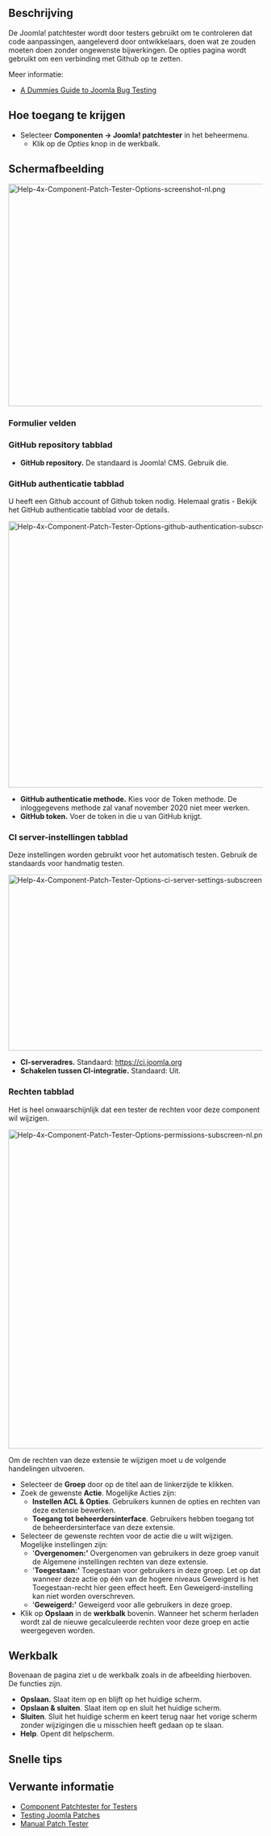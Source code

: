 <!-- Filename: Help4.x:Components_Patch_Tester_Options / Display title: Componenten - Patchtester - Opties -->

## Beschrijving

De Joomla! patchtester wordt door testers gebruikt om te controleren dat
code aanpassingen, aangeleverd door ontwikkelaars, doen wat ze zouden
moeten doen zonder ongewenste bijwerkingen. De opties pagina wordt
gebruikt om een verbinding met Github op te zetten.

Meer informatie:

- <a
  href="https://brian.teeman.net/joomla/873-a-dummies-guide-to-joomla-bug-testing"
  class="external text" target="_blank"
  rel="nofollow noreferrer noopener">A Dummies Guide to Joomla Bug
  Testing</a>

## Hoe toegang te krijgen

- Selecteer **Componenten → Joomla! patchtester** in het beheermenu.
  - Klik op de *Opties* knop in de werkbalk.

## Schermafbeelding

<img
src="https://docs.joomla.org/images/thumb/b/b5/Help-4x-Component-Patch-Tester-Options-screenshot-nl.png/800px-Help-4x-Component-Patch-Tester-Options-screenshot-nl.png"
decoding="async"
srcset="https://docs.joomla.org/images/b/b5/Help-4x-Component-Patch-Tester-Options-screenshot-nl.png 1.5x"
data-file-width="1170" data-file-height="644" width="800" height="440"
alt="Help-4x-Component-Patch-Tester-Options-screenshot-nl.png" />

### Formulier velden

### GitHub repository tabblad

- **GitHub repository.** De standaard is Joomla! CMS. Gebruik die.

### GitHub authenticatie tabblad

U heeft een Github account of Github token nodig. Helemaal gratis -
Bekijk het GitHub authenticatie tabblad voor de details.

<img
src="https://docs.joomla.org/images/d/df/Help-4x-Component-Patch-Tester-Options-github-authentication-subscreen-nl.png"
decoding="async" data-file-width="694" data-file-height="527"
width="694" height="527"
alt="Help-4x-Component-Patch-Tester-Options-github-authentication-subscreen-nl.png" />

- **GitHub authenticatie methode.** Kies voor de Token methode. De
  inloggegevens methode zal vanaf november 2020 niet meer werken.
- **GitHub token.** Voer de token in die u van GitHub krijgt.

### CI server-instellingen tabblad

Deze instellingen worden gebruikt voor het automatisch testen. Gebruik
de standaards voor handmatig testen.

<img
src="https://docs.joomla.org/images/9/96/Help-4x-Component-Patch-Tester-Options-ci-server-settings-subscreen-nl.png"
decoding="async" data-file-width="701" data-file-height="348"
width="701" height="348"
alt="Help-4x-Component-Patch-Tester-Options-ci-server-settings-subscreen-nl.png" />

- **CI-serveradres.** Standaard:
  <a href="https://ci.joomla.org" class="external free" target="_blank"
  rel="noreferrer noopener">https://ci.joomla.org</a>
- **Schakelen tussen CI-integratie.** Standaard: Uit.

### Rechten tabblad

Het is heel onwaarschijnlijk dat een tester de rechten voor deze
component wil wijzigen.

<img
src="https://docs.joomla.org/images/5/59/Help-4x-Component-Patch-Tester-Options-permissions-subscreen-nl.png"
decoding="async" data-file-width="700" data-file-height="631"
width="700" height="631"
alt="Help-4x-Component-Patch-Tester-Options-permissions-subscreen-nl.png" />

Om de rechten van deze extensie te wijzigen moet u de volgende
handelingen uitvoeren.

- Selecteer de **Groep** door op de titel aan de linkerzijde te klikken.
- Zoek de gewenste **Actie**. Mogelijke Acties zijn:
  - **Instellen ACL & Opties**. Gebruikers kunnen de opties en rechten
    van deze extensie bewerken.
  - **Toegang tot beheerdersinterface**. Gebruikers hebben toegang tot
    de beheerdersinterface van deze extensie.
- Selecteer de gewenste rechten voor de actie die u wilt wijzigen.
  Mogelijke instellingen zijn:
  - '**Overgenomen:'** Overgenomen van gebruikers in deze groep vanuit
    de Algemene instellingen rechten van deze extensie.
  - '**Toegestaan:'** Toegestaan voor gebruikers in deze groep. Let op
    dat wanneer deze actie op één van de hogere niveaus Geweigerd is het
    Toegestaan-recht hier geen effect heeft. Een Geweigerd-instelling
    kan niet worden overschreven.
  - '**Geweigerd:'** Geweigerd voor alle gebruikers in deze groep.
- Klik op **Opslaan** in de **werkbalk** bovenin. Wanneer het scherm
  herladen wordt zal de nieuwe gecalculeerde rechten voor deze groep en
  actie weergegeven worden.

## Werkbalk

Bovenaan de pagina ziet u de werkbalk zoals in de afbeelding hierboven.
De functies zijn.

- **Opslaan.** Slaat item op en blijft op het huidige scherm.
- **Opslaan & sluiten**. Slaat item op en sluit het huidige scherm.
- **Sluiten**. Sluit het huidige scherm en keert terug naar het vorige
  scherm zonder wijzigingen die u misschien heeft gedaan op te slaan.
- **Help**. Opent dit helpscherm.

## Snelle tips

## Verwante informatie

- [Component Patchtester for
  Testers](https://docs.joomla.org/Component_Patchtester_for_Testers "Component Patchtester for Testers")
- [Testing Joomla
  Patches](https://docs.joomla.org/Testing_Joomla!_patches "Testing Joomla! patches")
- <a
  href="https://www.pizza-bugs-fun.com/en/guides?view=article&amp;id=41&amp;catid=2"
  class="external text" target="_blank"
  rel="nofollow noreferrer noopener">Manual Patch Tester</a>
